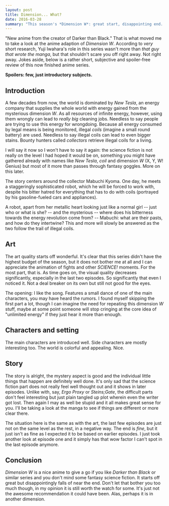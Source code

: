 ```yaml
---
layout: post
title: Dimension... What?
date: 2016-03-28
summary: "This season's *Dimension W*: great start, disappointing end. A short and subjective anime review."
---
```


"New anime from the creator of Darker than Black." That is what moved me to take a look at the anime adaption of *Dimension W*. According to *very* short research, Yuji Iwahara's role in this series wasn't more than *that guy that wrote the manga*, but that shouldn't scare you off right away. Not right away. Jokes aside, below is a rather short, subjective and spoiler-free review of this now finished anime series.

**Spoilers: few, just introductory subjects.**

## Introduction
A few decades from now, the world is dominated by *New Tesla*, an energy company that supplies the whole world with energy gained from the mysterious dimension *W*. As all resources of infinite energy, however, using them wrongly can lead to *really big* cleaning jobs. Needless to say people are trying to use this energy for wrongdoing. Because all energy consumed by legal means is being monitored, illegal *coils* (imagine a small round battery) are used. Needless to say illegal coils can lead to even bigger stains. Bounty hunters called *collectors* retrieve illegal coils for a living.

I will say it now so I won't have to say it again: the science fiction is not really on the level I had hoped it would be on, something you might have gathered already with names like *New Tesla*, *coil* and dimension *W* (X, Y, W! Genius) but most of it more than passes through fantasy goggles. More on this later.

The story centers around the collector Mabuchi Kyoma. One day, he meets a staggeringly sophisticated robot, which he will be forced to work with, despite his bitter hatred for everything that has to do with coils (portrayed by his gasoline-fueled cars and appliances).

A robot, apart from her metallic heart looking just like a normal girl -- just who or what is she? -- and the mysterious -- where does his bitterness towards the energy revolution come from? -- Mabuchi: what are their pasts, and how do they intertwine? This and more will slowly be answered as the two follow the trail of illegal coils.

## Art
The art quality starts off wonderful. It's clear that this series didn't have the highest budget of the season, but it does not bother me at all and I can appreciate the animation of fights and other *SCIENCE!* moments. For the most part, that is. As time goes on, the visual quality decreases significantly, especially in the last two episodes. So significantly that even I noticed it. Not a deal breaker on its own but still not good for the eyes.

The opening: I like the song. Features a small dance of one of the main characters, you may have heard the rumors. I found myself skipping the first part a lot, though I can imagine the need for repeating this dimension *W* stuff, maybe at some point someone will stop cringing at the core idea of "unlimited energy" if they just hear it more than enough.

## Characters and setting
The main characters are introduced well. Side characters are mostly interesting too. The world is colorful and appealing. Nice.

## Story
The story is alright, the mystery aspect is good and the individual little things that happen are definitely well done. It's only sad that the science fiction part does not really feel well thought out and it shows in later episodes. Unlike with, say, *Ergo Proxy* or *Steins;Gate*, the difficult parts don't feel interesting but just plain tangled up plot wherein even the writer got lost. Then again I may as well be stupid and it all makes great sense for you. I'll be taking a look at the manga to see if things are different or more clear there.

The situation here is the same as with the art, the last few episodes are just not on the same level as the rest, in a negative way. The end is *fine*, but it just isn't as fine as I expected it to be based on earlier episodes. I just took another look at episode one and it simply has that wow factor I can't spot in the last episode anymore.

## Conclusion
*Dimension W* is a nice anime to give a go if you like *Darker than Black* or similar series and you don't mind some fantasy science fiction. It starts off great but disappointingly falls of near the end. Don't let that bother you too much though, in my opinion it is still worth the watch for some. It's just not the awesome recommendation it could have been. Alas, perhaps it is in another dimension.
